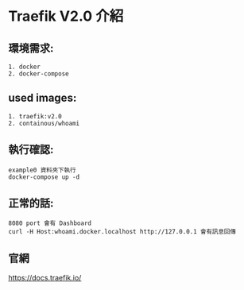 Traefik V2.0 介紹
=====
環境需求:
----
    1. docker
    2. docker-compose

used images: 
----
    1. traefik:v2.0
    2. containous/whoami

執行確認:
----
    example0 資料夾下執行
    docker-compose up -d

正常的話:
----
    8080 port 會有 Dashboard
    curl -H Host:whoami.docker.localhost http://127.0.0.1 會有訊息回傳





官網
-----
https://docs.traefik.io/

